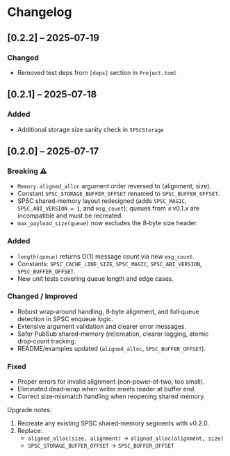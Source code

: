 # Changelog

## [0.2.2] – 2025‑07‑19

### Changed

- Removed test deps from `[deps]` section in `Project.toml`

## [0.2.1] – 2025‑07‑18

### Added

- Additional storage size sanity check in `SPSCStorage`

## [0.2.0] – 2025‑07‑17

### Breaking ⚠️

- `Memory.aligned_alloc` argument order reversed to (alignment, size).
- Constant `SPSC_STORAGE_BUFFER_OFFSET` renamed to `SPSC_BUFFER_OFFSET`.
- SPSC shared‑memory layout redesigned (adds `SPSC_MAGIC`, `SPSC_ABI_VERSION = 1`, and `msg_count`);
  queues from ≤ v0.1.x are incompatible and must be recreated.
- `max_payload_size(queue)` now excludes the 8‑byte size header.

### Added

- `length(queue)` returns O(1) message count via new `msg_count`.
- Constants: `SPSC_CACHE_LINE_SIZE`, `SPSC_MAGIC`, `SPSC_ABI_VERSION`, `SPSC_BUFFER_OFFSET`.
- New unit tests covering queue length and edge cases.

### Changed / Improved

- Robust wrap‑around handling, 8‑byte alignment, and full‑queue detection in SPSC enqueue logic.
- Extensive argument validation and clearer error messages.
- Safer PubSub shared‑memory (re)creation, clearer logging, atomic drop‑count tracking.
- README/examples updated (`aligned_alloc`, `SPSC_BUFFER_OFFSET`).

### Fixed

- Proper errors for invalid alignment (non‑power‑of‑two, too small).
- Eliminated dead‑wrap when writer meets reader at buffer end.
- Correct size‑mismatch handling when reopening shared memory.

Upgrade notes:

1. Recreate any existing SPSC shared‑memory segments with v0.2.0.
2. Replace:
   - `aligned_alloc(size, alignment)` → `aligned_alloc(alignment, size)`
   - `SPSC_STORAGE_BUFFER_OFFSET` → `SPSC_BUFFER_OFFSET`
